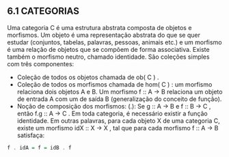 ## 6.1 CATEGORIAS
Uma categoria C é uma estrutura abstrata composta de objetos e morfismos. Um objeto é uma representação abstrata do que se
quer estudar (conjuntos, tabelas, palavras, pessoas, animais etc.) e um morfismo é uma relação de objetos que se compõem de forma associativa. Existe também o morfismo neutro, chamado identidade. São coleções simples com três componentes:

- Coleção de todos os objetos chamada de ob( C ) .
- Coleção de todos os morfismos chamada de hom( C ) : um morfismo relaciona dois objetos A e B. Um morfismo f :: A -> B relaciona um objeto de entrada A com um de saída B (generalização do conceito de função).
- Noção de composição dos morfismos: (.): Se g :: A -> B e f :: B -> C , então f.g :: A -> C . Em toda categoria, é necessário existir a função identidade. Em outras palavras, para cada objeto X de uma categoria C, existe um morfismo idX :: X -> X , tal que para cada morfismo f :: A -> B satisfaça: 

```haskell
f . idA = f = idB . f
```